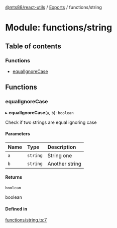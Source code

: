 [@mts88/react-utils](../README.md) / [Exports](../modules.md) / functions/string

# Module: functions/string

## Table of contents

### Functions

- [equalIgnoreCase](functions_string.md#equalignorecase)

## Functions

### equalIgnoreCase

▸ **equalIgnoreCase**(`a`, `b`): `boolean`

Check if two strings are equal ignoring case

#### Parameters

| Name | Type | Description |
| :------ | :------ | :------ |
| `a` | `string` | String one |
| `b` | `string` | Another string |

#### Returns

`boolean`

boolean

#### Defined in

[functions/string.ts:7](https://github.com/mts88/react-utils/blob/1802342/lib/functions/string.ts#L7)
